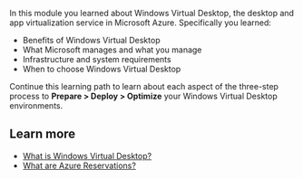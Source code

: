 In this module you learned about Windows Virtual Desktop, the desktop and app virtualization service in Microsoft Azure. Specifically you learned:

- Benefits of Windows Virtual Desktop
- What Microsoft manages and what you manage
- Infrastructure and system requirements
- When to choose Windows Virtual Desktop

Continue this learning path to learn about each aspect of the three-step process to **Prepare > Deploy > Optimize** your Windows Virtual Desktop environments.

## Learn more

- [What is Windows Virtual Desktop?](https://docs.microsoft.com/azure/virtual-desktop/overview)
- [What are Azure Reservations?](https://docs.microsoft.com/azure/cost-management-billing/reservations/save-compute-costs-reservations)

